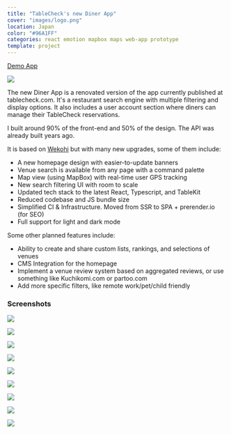 ```yaml
---
title: "TableCheck's new Diner App"
cover: "images/logo.png"
location: Japan
color: "#96A1FF"
categories: react emotion mapbox maps web-app prototype
template: project
---
```


<p class="align-center">
<a class="btn external" role="button" href="https://diner-app-spa-staging.tablecheck.com/" target="_blank">Demo App</a>
</p>

![](/work/diner-app/images/1.png)

The new Diner App is a renovated version of the app currently published at tablecheck.com. It's a restaurant search engine with multiple filtering and display options. It also includes a user account section where diners can manage their TableCheck reservations.

I built around 90% of the front-end and 50% of the design. The API was already built years ago.

It is based on <a href="/wekohi">Wekohi</a> but with many new upgrades, some of them include:

- A new homepage design with easier-to-update banners
- Venue search is available from any page with a command palette
- Map view (using MapBox) with real-time user GPS tracking
- New search filtering UI with room to scale
- Updated tech stack to the latest React, Typescript, and TableKit
- Reduced codebase and JS bundle size
- Simplified CI & Infrastructure. Moved from SSR to SPA + prerender.io (for SEO)
- Full support for light and dark mode

Some other planned features include:

- Ability to create and share custom lists, rankings, and selections of venues
- CMS Integration for the homepage
- Implement a venue review system based on aggregated reviews, or use something like Kuchikomi.com or partoo.com 
- Add more specific filters, like remote work/pet/child friendly

### Screenshots

![](/work/diner-app/images/2.jpg)

![](/work/diner-app/images/3.jpg)

![](/work/diner-app/images/4.jpg)

![](/work/diner-app/images/5.jpg)

![](/work/diner-app/images/6.jpg)

![](/work/diner-app/images/7.jpg)

![](/work/diner-app/images/8.jpg)

![](/work/diner-app/images/9.jpg)

![](/work/diner-app/images/10.jpg)
